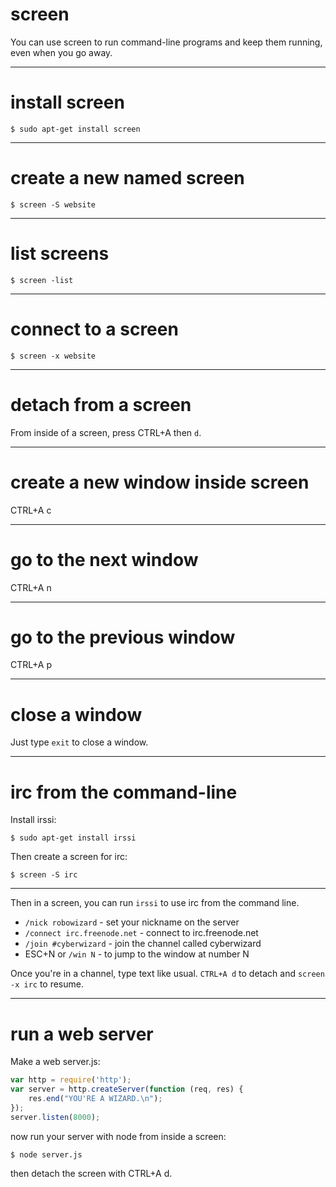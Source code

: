 # screen

You can use screen to run command-line programs and keep
them running, even when you go away.

---
# install screen

    $ sudo apt-get install screen

---
# create a new named screen

    $ screen -S website

---
# list screens

    $ screen -list

---
# connect to a screen

    $ screen -x website

---
# detach from a screen

From inside of a screen, press CTRL+A then `d`.

---
# create a new window inside screen

CTRL+A c

---
# go to the next window

CTRL+A n

---
# go to the previous window

CTRL+A p

---
# close a window

Just type `exit` to close a window.

---
# irc from the command-line

Install irssi:

    $ sudo apt-get install irssi

Then create a screen for irc:

    $ screen -S irc

---
Then in a screen, you can run `irssi` to use irc from the
command line.

* `/nick robowizard` - set your nickname on the server
* `/connect irc.freenode.net` - connect to irc.freenode.net
* `/join #cyberwizard` - join the channel called cyberwizard
* ESC+N or `/win N` - to jump to the window at number N

Once you're in a channel, type text like usual.
`CTRL+A d` to detach and `screen -x irc` to resume.

---
# run a web server

Make a web server.js:

``` js
var http = require('http');
var server = http.createServer(function (req, res) {
    res.end("YOU'RE A WIZARD.\n");
});
server.listen(8000);
```

now run your server with node from inside a screen:

```
$ node server.js
```

then detach the screen with CTRL+A d.

